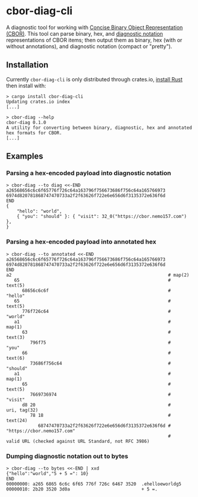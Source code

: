 # cbor-diag-cli

A diagnostic tool for working with [Concise Binary Object Representation
(CBOR)](https://cbor.io). This tool can parse binary, hex, and [diagnostic
notation][] representations of CBOR items; then output them as binary, hex (with
or without annotations), and diagnostic notation (compact or "pretty").

## Installation

Currently `cbor-diag-cli` is only distributed through crates.io, [install
Rust][] then install with:

```console
> cargo install cbor-diag-cli
Updating crates.io index
[...]

> cbor-diag --help
cbor-diag 0.1.0
A utility for converting between binary, diagnostic, hex and annotated hex formats for CBOR.
[...]
```

## Examples

### Parsing a hex-encoded payload into diagnostic notation

```console
> cbor-diag --to diag <<-END
a26568656c6c6f65776f726c64a163796f756673686f756c64a165766973
6974d820781868747470733a2f2f63626f722e6e656d6f3135372e636f6d
END
{
    "hello": "world",
    { "you": "should" }: { "visit": 32_0("https://cbor.nemo157.com") },
}
```

### Parsing a hex-encoded payload into annotated hex

```console
> cbor-diag --to annotated <<-END
a26568656c6c6f65776f726c64a163796f756673686f756c64a165766973
6974d820781868747470733a2f2f63626f722e6e656d6f3135372e636f6d
END
a2                                                           # map(2)
   65                                                        #   text(5)
      68656c6c6f                                             #     "hello"
   65                                                        #   text(5)
      776f726c64                                             #     "world"
   a1                                                        #   map(1)
      63                                                     #     text(3)
         796f75                                              #       "you"
      66                                                     #     text(6)
         73686f756c64                                        #       "should"
   a1                                                        #   map(1)
      65                                                     #     text(5)
         7669736974                                          #       "visit"
      d8 20                                                  #     uri, tag(32)
         78 18                                               #       text(24)
            68747470733a2f2f63626f722e6e656d6f3135372e636f6d #         "https://cbor.nemo157.com"
                                                             #       valid URL (checked against URL Standard, not RFC 3986)
```

### Dumping diagnostic notation out to bytes
```console
> cbor-diag --to bytes <<-END | xxd
{"hello":"world","5 + 5 =": 10}
END
00000000: a265 6865 6c6c 6f65 776f 726c 6467 3520  .ehelloeworldg5
00000010: 2b20 3520 3d0a                           + 5 =.
```

[install Rust]: https://www.rust-lang.org/tools/install
[diagnostic notation]: https://tools.ietf.org/html/rfc7049#section-6

